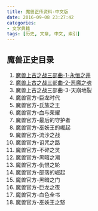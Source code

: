 ```yaml
---
title: 魔兽正传资料-中文版
date: 2016-09-08 23:27:42
categories:
- 文学典籍
tags: [历史, 文章, 中文, 索引]
---
```

##  魔兽正史目录
1.	[魔兽上古之战三部曲-1-永恒之井](上古三部曲/魔兽上古之战三部曲-1-永恒之井/)
2.	[魔兽上古之战三部曲-2-恶魔之魂](上古三部曲/魔兽上古之战三部曲-2-恶魔之魂/)
3.	魔兽上古之战三部曲-3-天崩地裂
4.	魔兽官方-巨龙时代
5.	魔兽官方-氏族之王
6.	魔兽官方-血与荣耀
7.	魔兽官方-最后的守护者
8.	魔兽官方-巫妖王的崛起
9.	魔兽官方-流沙之战
10.	魔兽官方-诅咒之路
11.	魔兽官方-不碎之灵
12.	魔兽官方-黑暗之潮
13.	魔兽官方-仇恨之轮
14.	魔兽官方-部落的崛起
15.	魔兽官方-黑暗之门
16.	魔兽官方-巨龙之夜
17.	魔兽官方-血色全书
18.	魔兽官方-巫妖王之怒
